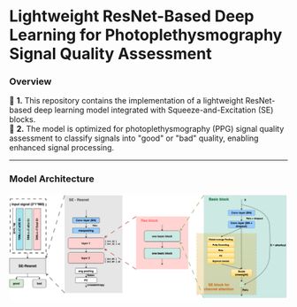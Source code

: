 # Lightweight ResNet-Based Deep Learning for Photoplethysmography Signal Quality Assessment



### Overview

📌 **1.** This repository contains the implementation of a lightweight ResNet-based deep learning model integrated with Squeeze-and-Excitation (SE) blocks.  
📌 **2.** The model is optimized for photoplethysmography (PPG) signal quality assessment to classify signals into "good" or "bad" quality, enabling enhanced signal processing.

---
### Model Architecture

![Model Architecture](Fig.png)

